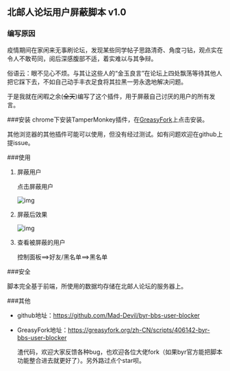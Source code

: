## 北邮人论坛用户屏蔽脚本 v1.0
### 编写原因
疫情期间在家闲来无事刷论坛，发现某些同学帖子思路清奇、角度刁钻，观点实在令人不敢苟同，阅后深感腹部不适，着实难以与其争辩。

俗语云：眼不见心不烦。与其让这些人的“金玉良言”在论坛上四处飘荡等待其他人把它踩下去，不如自己动手丰衣足食将其拉黑一劳永逸地解决问题。

于是我就在闲暇之余(~~全天~~)编写了这个插件，用于屏蔽自己讨厌的用户的所有发言。

###安装
chrome下安装TamperMonkey插件，在[GreasyFork](https://greasyfork.org/zh-CN/scripts/406142-byr-bbs-user-blocker)上点击安装。

其他浏览器的其他插件可能可以使用，但没有经过测试。如有问题欢迎在github上提issue。

###使用
1. 屏蔽用户

    点击屏蔽用户
    
    ![img](https://greasyfork.org/system/screenshots/screenshots/000/021/886/thumb/BBUB2.png?1593249577)
2. 屏蔽后效果

    ![img](https://greasyfork.org/system/screenshots/screenshots/000/021/887/thumb/BBUB1.png?1593249578)
3. 查看被屏蔽的用户

    控制面板==>好友/黑名单==>黑名单
    
###安全

脚本完全基于前端，所使用的数据均存储在北邮人论坛的服务器上。

###其他
* github地址：https://github.com/Mad-Devil/byr-bbs-user-blocker
* GreasyFork地址：https://greasyfork.org/zh-CN/scripts/406142-byr-bbs-user-blocker

    渣代码，欢迎大家反馈各种bug，也欢迎各位大佬fork（如果byr官方能把脚本功能整合进去就更好了）。另外路过点个star呗。

